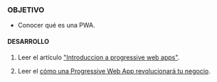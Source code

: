 ### OBJETIVO
- Conocer qué es una PWA.

#### DESARROLLO

1. Leer el artículo ["Introduccion a progressive web apps"](https://developer.mozilla.org/es/docs/Web/Progressive_web_apps/Introduction).

2. Leer el [cómo una Progressive Web App revolucionará tu negocio](https://www.tu-app.net/progressive-web-apps/).

